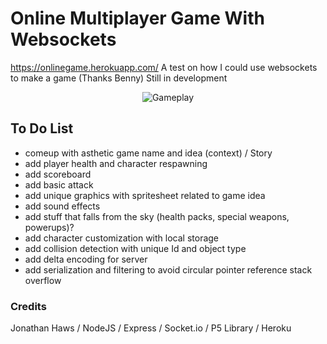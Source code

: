 
# Online Multiplayer Game With Websockets
https://onlinegame.herokuapp.com/ A test on how I could use websockets to make a game (Thanks Benny) Still in development

<p align="center">
  <img src="https://user-images.githubusercontent.com/108207472/224538461-7cfdb0ac-091e-4969-8480-a7ea259401ee.gif" alt="Gameplay">
</p>


## To Do List
- comeup with asthetic game name and idea (context) / Story
- add player health and character respawning
- add scoreboard 
- add basic attack
- add unique graphics with spritesheet related to game idea
- add sound effects
- add stuff that falls from the sky (health packs, special weapons, powerups)?
- add character customization with local storage
- add collision detection with unique Id and object type
- add delta encoding for server
- add serialization and filtering to avoid circular pointer reference stack overflow

### Credits
Jonathan Haws / NodeJS / Express / Socket.io / P5 Library / Heroku
